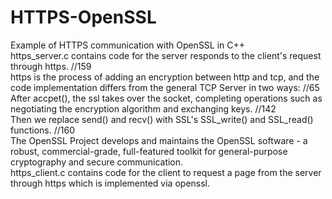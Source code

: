 # HTTPS-OpenSSL
Example of HTTPS communication with OpenSSL in C++  
https_server.c contains code for the server responds to the client's request through https. //159  
https is the process of adding an encryption between http and tcp, and the code implementation differs from the 
general TCP Server in two ways: //65  
After accpet(), the ssl takes over the socket, completing operations such as negotiating the encryption 
algorithm and exchanging keys. //142  
Then we replace send() and recv() with SSL's SSL_write() and SSL_read() functions. //160  
The OpenSSL Project develops and maintains the OpenSSL software - a robust, commercial-grade, full-featured 
toolkit for general-purpose cryptography and secure communication.  
https_client.c contains code for the client to request a page from the server through https which is implemented via openssl.
